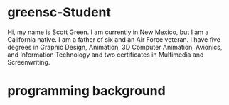 greensc-Student
===============

Hi, my name is Scott Green. I am currently in New Mexico, but I am a California native. I am a father of six and an Air Force veteran. I have five degrees in Graphic Design, Animation, 3D Computer Animation, Avionics, and Information Technology and two certificates in Multimedia and Screenwriting.

programming background
======================
